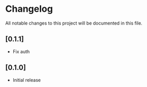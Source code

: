 # Changelog

All notable changes to this project will be documented in this file.

## [0.1.1]

- Fix auth

## [0.1.0]

- Initial release
